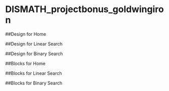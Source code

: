 # DISMATH_projectbonus_goldwingiron

##Design for Home

##Design for Linear Search

##Design for Binary Search

##Blocks for Home

##Blocks for Linear Search

##Blocks for Binary Search
